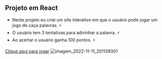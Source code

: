 ## Projeto em React

- Neste projeto eu criei um site interativo em que o usuário pode jogar um jogo de caça palavras. :zap:
- O usuário tem 3 tentativas para adivinhar a palavra. :zap:
- Ao acertar o usuário ganha 100 pontos. :zap:

[Clique aqui para jogar](https://jocimarrodrigues.github.io/Projeto-Caca-Palavras/)
![imagem_2022-11-11_201139301](https://user-images.githubusercontent.com/116130103/201442810-dc51d323-e644-4098-9931-130f44d3f7a8.png)

